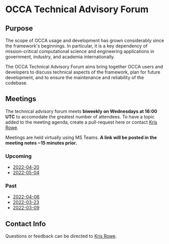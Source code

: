 # OCCA Technical Advisory Forum

## Purpose

The scope of OCCA usage and development has grown considerably since the framework's beginnings. In particular, it is a key dependency of mission-critical computational science and engineering applications in government, industry, and academia internationally. 

The OCCA Technical Advisory Forum aims bring together OCCA users and developers to discuss technical aspects of the framework, plan for future development, and to ensure the maintenance and reliability of the codebase.

## Meetings

The technical advisory forum meets **biweekly on Wednesdays at 16:00 UTC** to accomodate the greatest number of attendees. To have a topic added to the meeting agenda, create a pull-request here or contact [Kris Rowe](mailto:kris.rowe@anl.gov).

Meetings are held virtually using MS Teams. **A link will be posted in the meeting notes ~15 minutes prior.**

### Upcoming

- [2022-04-20](meeting-notes/2022-04-20.md)
- [2022-05-04](meeting-notes/2022-05-04.md)

### Past

- [2022-04-06](meeting-notes/2022-04-06.md)
- [2022-03-23](meeting-notes/2022-03-23.md)
- [2022-03-09](meeting-notes/2022-03-09.md)

## Contact Info

Questions or feedback can be directed to [Kris Rowe](mailto:kris.rowe@anl.gov).